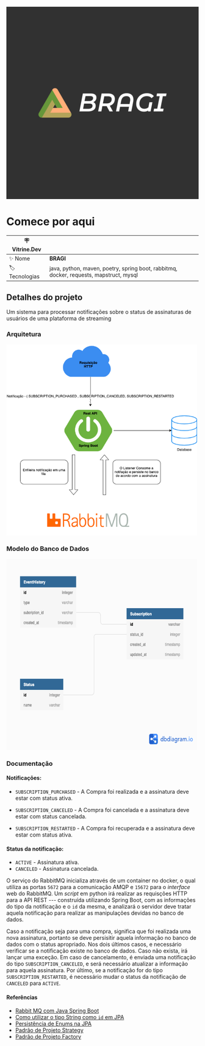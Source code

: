 <!-- Inserir imagem com a #vitrinedev ao final do link -->
![bragi logo](images/logo.png#vitrinedev)


# Comece por aqui


| :placard: Vitrine.Dev |     |
| -------------  | --- |
| :sparkles: Nome        | **BRAGI**
| :label: Tecnologias | java, python, maven, poetry, spring boot, rabbitmq, docker, requests, mapstruct, mysql


## Detalhes do projeto

Um sistema para processar notificações sobre o status de assinaturas de usuários de uma plataforma de </i>streaming</i>

### Arquitetura
<img src="images/DesafioFila.png" width="500" height="500">

### Modelo do Banco de Dados
<img src="images/database_model.png" width="500" height="500">


### Documentação

#### Notificações:

- `SUBSCRIPTION_PURCHASED` - A Compra foi realizada e a assinatura deve estar com status ativa.

- `SUBSCRIPTION_CANCELED` - A Compra foi cancelada e a assinatura deve estar com status cancelada.

- `SUBSCRIPTION_RESTARTED` - A Compra foi recuperada e a assinatura deve estar com status ativa.


#### Status da notificação:
- `ACTIVE` - Assinatura ativa.
- `CANCELED` - Assinatura cancelada.

O serviço do RabbitMQ inicializa através de um container no docker, o qual utiliza as portas `5672` para a comunicação
AMQP e `15672` para o <i>interface</i> web do RabbitMQ. Um <i>script</i> em python irá realizar as requisções HTTP para a
API REST --- construída utilizando Spring Boot, com as informações do tipo da notificação e o `id` da mesma, e analizará
o servidor deve tratar aquela notificação para realizar as manipulações devidas no banco de dados. 


Caso a notificação seja para uma compra, significa que foi realizada uma nova assinatura, portanto se deve persisitir
aquela informação no banco de dados com o status apropriado. Nos dois últimos casos, e necessário verificar se a
notificação existe no banco de dados. Caso não exista, irá lançar uma exceção. Em caso de cancelamento, é enviada uma
notificação do tipo `SUBSCRIPTION_CANCELED`, e será necessário atualizar a informação para aquela assinatura. Por último,
se a notificação for do tipo `SUBSCRIPTION_RESTARTED`, é necessário mudar o status da notificação de `CANCELED` para `ACTIVE`.


#### Referências

* [Rabbit MQ com Java Spring Boot](https://youtube.com/playlist?list=PL1OeYyl9zqzHDN67rto7KMtezTLmk1N*K)
* [Como utilizar o tipo String como `id` em JPA](https://stackoverflow.com/questions/18622716/how-to-use-id-with-string-type-in-jpa-hibernate)
* [Persistência de Enums na JPA](https://www.baeldung.com/jpa-persisting-enums-in-jpa)
* [Padrão de Projeto Strategy](https://www.baeldung.com/jpa-persisting-enums-in-jpa)
* [Padrão de Projeto Factory](https://refactoring.guru/design-patterns/factory-method)
